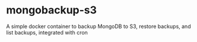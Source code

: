 # mongobackup-s3

A simple docker container to backup MongoDB to S3, restore backups, and list backups, integrated with cron

